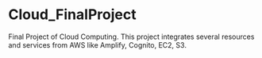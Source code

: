 # Cloud_FinalProject
Final Project of Cloud Computing. This project integrates several resources and services from AWS like Amplify, Cognito, EC2, S3.
